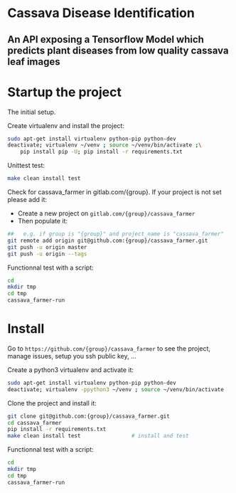 # Cassava Disease Identification
## An API exposing a Tensorflow Model which predicts plant diseases from low quality cassava leaf images

# Startup the project

The initial setup.

Create virtualenv and install the project:
```bash
sudo apt-get install virtualenv python-pip python-dev
deactivate; virtualenv ~/venv ; source ~/venv/bin/activate ;\
    pip install pip -U; pip install -r requirements.txt
```

Unittest test:
```bash
make clean install test
```

Check for cassava_farmer in gitlab.com/{group}.
If your project is not set please add it:

- Create a new project on `gitlab.com/{group}/cassava_farmer`
- Then populate it:

```bash
##   e.g. if group is "{group}" and project_name is "cassava_farmer"
git remote add origin git@github.com:{group}/cassava_farmer.git
git push -u origin master
git push -u origin --tags
```

Functionnal test with a script:

```bash
cd
mkdir tmp
cd tmp
cassava_farmer-run
```

# Install

Go to `https://github.com/{group}/cassava_farmer` to see the project, manage issues,
setup you ssh public key, ...

Create a python3 virtualenv and activate it:

```bash
sudo apt-get install virtualenv python-pip python-dev
deactivate; virtualenv -ppython3 ~/venv ; source ~/venv/bin/activate
```

Clone the project and install it:

```bash
git clone git@github.com:{group}/cassava_farmer.git
cd cassava_farmer
pip install -r requirements.txt
make clean install test                # install and test
```
Functionnal test with a script:

```bash
cd
mkdir tmp
cd tmp
cassava_farmer-run
```
